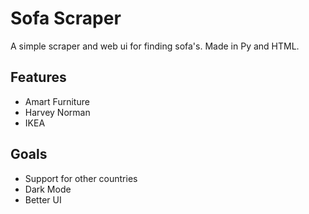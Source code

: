 # Sofa Scraper
A simple scraper and web ui for finding sofa's. Made in Py and HTML.

## Features
 - Amart Furniture
 - Harvey Norman
 - IKEA

## Goals
 - Support for other countries
 - Dark Mode
 - Better UI
